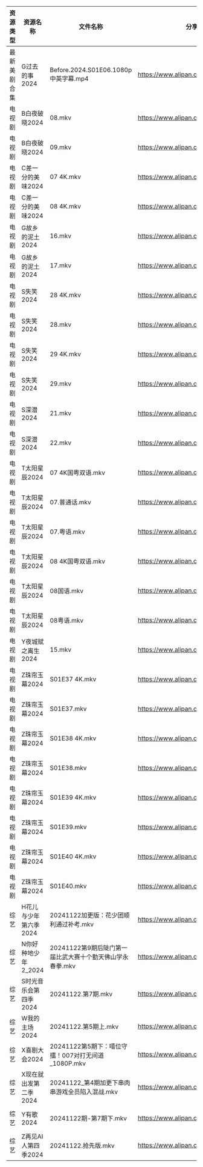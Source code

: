 | 资源类型   | 资源名称          | 文件名称                                 | 分享链接                                 | 更新时间                |
| ------ | ------------- | ------------------------------------ | ------------------------------------ | ------------------- |
| 最新美剧合集 | G过去的事2024     | Before.2024.S01E06.1080p中英字幕.mp4     | https://www.alipan.com/s/bz2KqfLQeN3 | 2024-11-22 12:05:39 |
| 电视剧    | B白夜破晓2024     | 08.mkv                               | https://www.alipan.com/s/1CH4Gu47Hq3 | 2024-11-22 14:05:09 |
| 电视剧    | B白夜破晓2024     | 09.mkv                               | https://www.alipan.com/s/1CH4Gu47Hq3 | 2024-11-22 14:05:08 |
| 电视剧    | C差一分的美味2024   | 07 4K.mkv                            | https://www.alipan.com/s/Giz84ZSJTNi | 2024-11-22 14:05:18 |
| 电视剧    | C差一分的美味2024   | 08 4K.mkv                            | https://www.alipan.com/s/Giz84ZSJTNi | 2024-11-22 14:05:18 |
| 电视剧    | G故乡的泥土2024    | 16.mkv                               | https://www.alipan.com/s/hbukkKUDCNQ | 2024-11-22 12:05:33 |
| 电视剧    | G故乡的泥土2024    | 17.mkv                               | https://www.alipan.com/s/hbukkKUDCNQ | 2024-11-22 12:05:33 |
| 电视剧    | S失笑2024       | 28 4K.mkv                            | https://www.alipan.com/s/n8BpKswATcQ | 2024-11-22 20:07:08 |
| 电视剧    | S失笑2024       | 28.mkv                               | https://www.alipan.com/s/n8BpKswATcQ | 2024-11-22 19:06:45 |
| 电视剧    | S失笑2024       | 29 4K.mkv                            | https://www.alipan.com/s/n8BpKswATcQ | 2024-11-22 20:07:08 |
| 电视剧    | S失笑2024       | 29.mkv                               | https://www.alipan.com/s/n8BpKswATcQ | 2024-11-22 19:06:45 |
| 电视剧    | S深潜2024       | 21.mkv                               | https://www.alipan.com/s/mKzzNt5BcAW | 2024-11-22 18:06:40 |
| 电视剧    | S深潜2024       | 22.mkv                               | https://www.alipan.com/s/mKzzNt5BcAW | 2024-11-22 18:06:40 |
| 电视剧    | T太阳星辰2024     | 07 4K国粤双语.mkv                        | https://www.alipan.com/s/gC7EWXkium6 | 2024-11-22 21:06:57 |
| 电视剧    | T太阳星辰2024     | 07.普通话.mkv                           | https://www.alipan.com/s/gC7EWXkium6 | 2024-11-22 19:07:01 |
| 电视剧    | T太阳星辰2024     | 07.粤语.mkv                            | https://www.alipan.com/s/gC7EWXkium6 | 2024-11-22 19:07:01 |
| 电视剧    | T太阳星辰2024     | 08 4K国粤双语.mkv                        | https://www.alipan.com/s/gC7EWXkium6 | 2024-11-22 21:06:57 |
| 电视剧    | T太阳星辰2024     | 08国语.mkv                             | https://www.alipan.com/s/gC7EWXkium6 | 2024-11-22 21:06:57 |
| 电视剧    | T太阳星辰2024     | 08粤语.mkv                             | https://www.alipan.com/s/gC7EWXkium6 | 2024-11-22 21:06:56 |
| 电视剧    | Y夜城赋之离生2024   | 15.mkv                               | https://www.alipan.com/s/HRrmF6pzTLL | 2024-11-22 19:07:12 |
| 电视剧    | Z珠帘玉幕2024     | S01E37 4K.mkv                        | https://www.alipan.com/s/9Taskj8gkML | 2024-11-22 18:07:17 |
| 电视剧    | Z珠帘玉幕2024     | S01E37.mkv                           | https://www.alipan.com/s/9Taskj8gkML | 2024-11-22 14:07:08 |
| 电视剧    | Z珠帘玉幕2024     | S01E38 4K.mkv                        | https://www.alipan.com/s/9Taskj8gkML | 2024-11-22 18:07:16 |
| 电视剧    | Z珠帘玉幕2024     | S01E38.mkv                           | https://www.alipan.com/s/9Taskj8gkML | 2024-11-22 16:07:11 |
| 电视剧    | Z珠帘玉幕2024     | S01E39 4K.mkv                        | https://www.alipan.com/s/9Taskj8gkML | 2024-11-22 18:07:16 |
| 电视剧    | Z珠帘玉幕2024     | S01E39.mkv                           | https://www.alipan.com/s/9Taskj8gkML | 2024-11-22 14:07:08 |
| 电视剧    | Z珠帘玉幕2024     | S01E40 4K.mkv                        | https://www.alipan.com/s/9Taskj8gkML | 2024-11-22 18:07:16 |
| 电视剧    | Z珠帘玉幕2024     | S01E40.mkv                           | https://www.alipan.com/s/9Taskj8gkML | 2024-11-22 14:07:08 |
| 综艺     | H花儿与少年第六季2024 | 20241122加更版：花少团顺利通过补考.mkv            | https://www.alipan.com/s/etrBePtYsJ7 | 2024-11-22 20:08:16 |
| 综艺     | N你好种地少年2_2024 | 20241122第9期后陡门第一届比武大赛十个勤天佛山学永春拳.mkv  | https://www.alipan.com/s/nwJWTb1ZcKF | 2024-11-22 20:09:07 |
| 综艺     | S时光音乐会第四季2024 | 20241122.第7期.mkv                     | https://www.alipan.com/s/JiNiXNR4dny | 2024-11-22 16:08:44 |
| 综艺     | W我的主场2024     | 20241122.第5期上.mkv                    | https://www.alipan.com/s/KLxaNppeykr | 2024-11-22 16:09:15 |
| 综艺     | X喜剧大会2024     | 20241122第5期下：嘻位守擂！007对打无间道_1080P.mkv | https://www.alipan.com/s/csZtJtZJbGQ | 2024-11-22 16:09:24 |
| 综艺     | X现在就出发第二季2024 | 20241122_第4期加更下串肉串游戏全员陷入混战.mkv       | https://www.alipan.com/s/4HF3vjVkffP | 2024-11-22 16:09:30 |
| 综艺     | Y有歌2024       | 20241122期-第7期下.mkv                   | https://www.alipan.com/s/6yGmsoRcXPy | 2024-11-22 21:09:29 |
| 综艺     | Z再见AI人第四季2024 | 20241122.抢先版.mkv                     | https://www.alipan.com/s/x547zMqipVp | 2024-11-22 16:09:42 |
